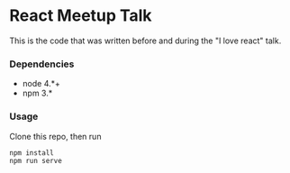 # React Meetup Talk

This is the code that was written before and during the "I love react" talk.

### Dependencies

- node 4.*+
- npm 3.*

### Usage

Clone this repo, then run

    npm install
    npm run serve
